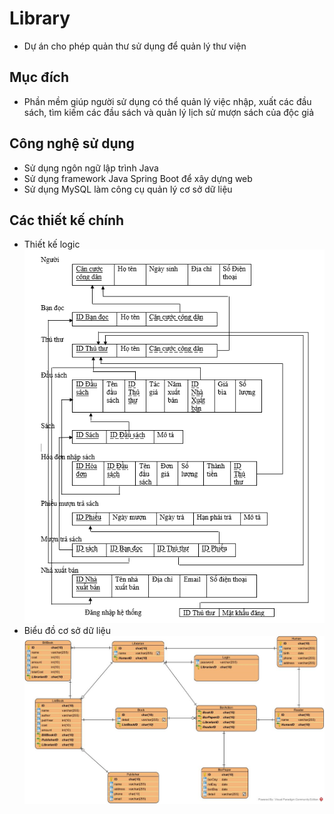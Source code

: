 # **Library**

+ Dự án cho phép quản thư sử dụng để quản lý thư viện

## Mục đích

+ Phần mềm giúp người sử dụng có thể quản lý việc nhập, xuất các đầu sách, tìm kiếm các đầu sách và quản lý lịch sử mượn sách của độc giả 

## Công nghệ sử dụng 

+ Sử dụng ngôn ngữ lập trình Java 
+ Sử dụng framework Java Spring Boot để xây dựng web
+ Sử dụng MySQL làm công cụ quản lý cơ sở dữ liệu 

## Các thiết kế chính 

+ Thiết kế logic 
![Logic.png](Logic.png)
+ Biểu đồ cơ sở dữ liệu 
![CSDL.png](CSDL.png)
